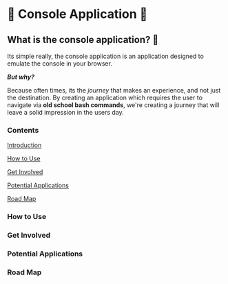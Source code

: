 # :tada: Console Application :tada:

## What is the console application? :thinking:

Its simple really, the console application is an application designed to emulate the console in your browser.

***But why?***

Because often times, its the *journey* that makes an experience, and not just the destination. By creating an application which requires the user to navigate via **old school bash commands**, we're creating a journey that will leave a solid impression in the users day.

### Contents

[Introduction](#what-is-the-console-application-thinking)

[How to Use](#how-to-use)

[Get Involved](#get-involved)

[Potential Applications](#potential-applications)

[Road Map](#road-map)


### How to Use



### Get Involved



### Potential Applications



### Road Map


